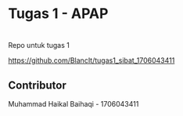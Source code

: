 # Tugas 1 - APAP

# <Sibat>
Repo untuk tugas 1

<https://github.com/BlancIt/tugas1_sibat_1706043411>

## Contributor
Muhammad Haikal Baihaqi - 1706043411
